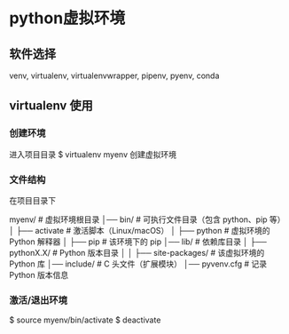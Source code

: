 # python虚拟环境

## 软件选择

venv, virtualenv, virtualenvwrapper, pipenv, pyenv, conda

## virtualenv 使用

### 创建环境

进入项目目录
$ virtualenv myenv   创建虚拟环境

### 文件结构

在项目目录下

  myenv/                  # 虚拟环境根目录
  │── bin/                # 可执行文件目录（包含 python、pip 等）
  │   ├── activate        # 激活脚本（Linux/macOS）
  │   ├── python          # 虚拟环境的 Python 解释器
  │   ├── pip             # 该环境下的 pip
  │── lib/                # 依赖库目录
  │   ├── pythonX.X/      # Python 版本目录
  │   │   ├── site-packages/  # 该虚拟环境的 Python 库
  │── include/            # C 头文件（扩展模块）
  │── pyvenv.cfg          # 记录 Python 版本信息


### 激活/退出环境

$ source myenv/bin/activate
$ deactivate
